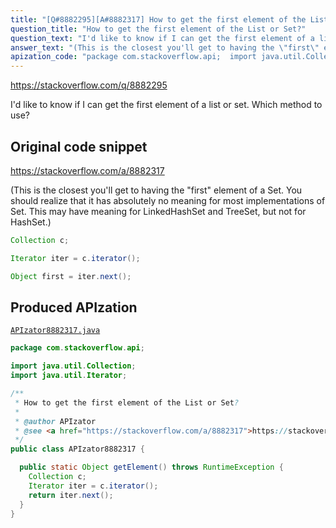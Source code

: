 ```yaml
---
title: "[Q#8882295][A#8882317] How to get the first element of the List or Set?"
question_title: "How to get the first element of the List or Set?"
question_text: "I'd like to know if I can get the first element of a list or set.  Which method to use?"
answer_text: "(This is the closest you'll get to having the \"first\" element of a Set.  You should realize that it has absolutely no meaning for most implementations of Set.  This may have meaning for LinkedHashSet and TreeSet, but not for HashSet.)"
apization_code: "package com.stackoverflow.api;  import java.util.Collection; import java.util.Iterator;  /**  * How to get the first element of the List or Set?  *  * @author APIzator  * @see <a href=\"https://stackoverflow.com/a/8882317\">https://stackoverflow.com/a/8882317</a>  */ public class APIzator8882317 {    public static Object getElement() throws RuntimeException {     Collection c;     Iterator iter = c.iterator();     return iter.next();   } }"
---
```


https://stackoverflow.com/q/8882295

I&#x27;d like to know if I can get the first element of a list or set.  Which method to use?



## Original code snippet

https://stackoverflow.com/a/8882317

(This is the closest you&#x27;ll get to having the &quot;first&quot; element of a Set.  You should realize that it has absolutely no meaning for most implementations of Set.  This may have meaning for LinkedHashSet and TreeSet, but not for HashSet.)

```java
Collection c;

Iterator iter = c.iterator();

Object first = iter.next();
```

## Produced APIzation

[`APIzator8882317.java`](https://github.com/pasqualesalza/apization-temp-data/raw/master/apizations/java/APIzator8882317.java)

```java
package com.stackoverflow.api;

import java.util.Collection;
import java.util.Iterator;

/**
 * How to get the first element of the List or Set?
 *
 * @author APIzator
 * @see <a href="https://stackoverflow.com/a/8882317">https://stackoverflow.com/a/8882317</a>
 */
public class APIzator8882317 {

  public static Object getElement() throws RuntimeException {
    Collection c;
    Iterator iter = c.iterator();
    return iter.next();
  }
}

```